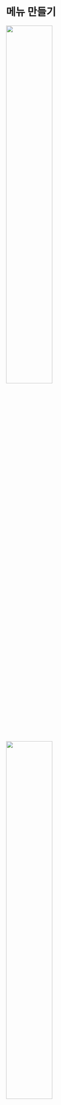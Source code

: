 메뉴 만들기
=======================
<img src="https://github.com/isp829/3dunitymulty/blob/master/images/lecture3/lecture3-4/3-4-1.PNG" width="50%">  
<img src="https://github.com/isp829/3dunitymulty/blob/master/images/lecture3/lecture3-4/3-4-2.PNG" width="50%">  

* 방에 들어갔을때 방이름이 뜨도록 코드를 만들어준다. 

-------------------------------------------------------------   
<img src="https://github.com/isp829/3dunitymulty/blob/master/images/lecture3/lecture3-4/3-4-3.png" width="50%">  

* canvas에서 바뀌 코드요소들을 추가해준다. 

-------------------------------------------------------------   
<img src="https://github.com/isp829/3dunitymulty/blob/master/images/lecture3/lecture3-4/3-4-4.PNG" width="50%">  
<img src="https://github.com/isp829/3dunitymulty/blob/master/images/lecture3/lecture3-4/3-4-5.PNG" width="50%">  

* 실행해보면 이제 내가 지정한 방 이름이 위에 뜬다.  

-------------------------------------------------------------   
<img src="https://github.com/isp829/3dunitymulty/blob/master/images/lecture3/lecture3-4/3-4-6.PNG" width="50%">  
<img src="https://github.com/isp829/3dunitymulty/blob/master/images/lecture3/lecture3-4/3-4-7.PNG" width="50%">  

* 방을 떠났을때 어떻게 작동해야 할지 코드로 짜준다.  
* leave room버튼을 눌렀을때 어떤행동을 해야할지 할당해준다. 
* 실행해보면 방 만들고 방 나가기 까지는 작동하는걸 볼 수 있다. 

-------------------------------------------------------------   
```
using System.Collections;
using System.Collections.Generic;
using UnityEngine;
using Photon.Pun;//포톤 기능 사용
using TMPro;//텍스트 메쉬 프로 기능 사용

public class Launcher : MonoBehaviourPunCallbacks//다른 포톤 반응 받아들이기
{
    [SerializeField] TMP_InputField roomNameInputField;
    [SerializeField] TMP_Text errorText;
    [SerializeField] TMP_Text roomNameText;
    void Start()
    {
        Debug.Log("Connecting to Master");
        PhotonNetwork.ConnectUsingSettings();//설정한 포톤 서버에 때라 마스터 서버에 연결
    }

    public override void OnConnectedToMaster()//마스터서버에 연결시 작동됨
    {
        Debug.Log("Connected to Master");
        PhotonNetwork.JoinLobby();//마스터 서버 연결시 로비로 연결
    }

    public override void OnJoinedLobby()//로비에 연결시 작동
    {
        MenuManager.Instance.OpenMenu("title");//로비에 들어오면 타이틀 메뉴 키기
        Debug.Log("Joined Lobby");
    }
    public void CreateRoom()//방만들기
    {
        if (string.IsNullOrEmpty(roomNameInputField.text))
        {
            return;//방 이름이 빈값이면 방 안만들어짐
        }
        PhotonNetwork.CreateRoom(roomNameInputField.text);//포톤 네트워크기능으로 roomNameInputField.text의 이름으로 방을 만든다.
        MenuManager.Instance.OpenMenu("loading");//로딩창 열기
    }

    public override void OnJoinedRoom()//방에 들어갔을때 작동
    {
        MenuManager.Instance.OpenMenu("room");//룸 메뉴 열기
        roomNameText.text = PhotonNetwork.CurrentRoom.Name;//들어간 방 이름표시
    }

    public override void OnCreateRoomFailed(short returnCode, string message)//방 만들기 실패시 작동
    {
        errorText.text = "Room Creation Failed: " + message;
        MenuManager.Instance.OpenMenu("error");//에러 메뉴 열기
    }

    public void LeaveRoom()
    {
        PhotonNetwork.LeaveRoom();//방떠나기 포톤 네트워크 기능
        MenuManager.Instance.OpenMenu("loading");//로딩창 열기
    }

    public override void OnLeftRoom()//방을 떠나면 호출
    {
        MenuManager.Instance.OpenMenu("title");//방떠나기 성공시 타이틀 메뉴 호출
    }
}

```

* 추가한 launcher스크립트의 전문이다. 

----------------------------------------------------    
<img src="https://github.com/isp829/3dunitymulty/blob/master/images/lecture3/lecture3-4/3-4-8.PNG" width="50%">  
<img src="https://github.com/isp829/3dunitymulty/blob/master/images/lecture3/lecture3-4/3-4-9.PNG" width="50%">  

* 새로운 메뉴를 만들어주자.  
* Find Room Menu를 만들어주고 텍스트 메쉬 프로를 화면과 같이 넣어주자. 

-------------------------------------------------------------   
<img src="https://github.com/isp829/3dunitymulty/blob/master/images/lecture3/lecture3-4/3-4-10.PNG" width="50%">  
<img src="https://github.com/isp829/3dunitymulty/blob/master/images/lecture3/lecture3-4/3-4-11.PNG" width="50%">  
<img src="https://github.com/isp829/3dunitymulty/blob/master/images/lecture3/lecture3-4/3-4-12.PNG" width="50%">  

* UI에서 image를 추가해주자.  
* 크기와 위치와 색깔을 정해주면 화면과 같이 된다. 

-------------------------------------------------------------   
<img src="https://github.com/isp829/3dunitymulty/blob/master/images/lecture3/lecture3-4/3-4-13.PNG" width="50%">  
<img src="https://github.com/isp829/3dunitymulty/blob/master/images/lecture3/lecture3-4/3-4-14.PNG" width="50%">  
<img src="https://github.com/isp829/3dunitymulty/blob/master/images/lecture3/lecture3-4/3-4-15.PNG" width="50%">  

* 버튼을 추가해주고 버튼을 누르면 title 메뉴로 돌아가게끔 설정을 해주자.  

-------------------------------------------------------------   
<img src="https://github.com/isp829/3dunitymulty/blob/master/images/lecture3/lecture3-4/3-4-16.PNG" width="50%">  

* 아까 추가한 이미지에 vertical layout group을 추가해주고 설정을 해주자. 

-------------------------------------------------------------   
<img src="https://github.com/isp829/3dunitymulty/blob/master/images/lecture3/lecture3-4/3-4-17.PNG" width="50%">  
<img src="https://github.com/isp829/3dunitymulty/blob/master/images/lecture3/lecture3-4/3-4-18.PNG" width="50%">  
<img src="https://github.com/isp829/3dunitymulty/blob/master/images/lecture3/lecture3-4/3-4-19.PNG" width="50%">  
<img src="https://github.com/isp829/3dunitymulty/blob/master/images/lecture3/lecture3-4/3-4-20.PNG" width="50%">  

* 방 이름으로 쓸 버튼을 추가해주고 크기를 조정해주고 prefab화 시켜준다. 

-------------------------------------------------------------   

[목차로](https://github.com/isp829/3dunitymulty/blob/master/README.md)  
[다음](https://github.com/isp829/3dunitymulty/blob/master/lecture/lecture3-3.md)  
-----------------------------
